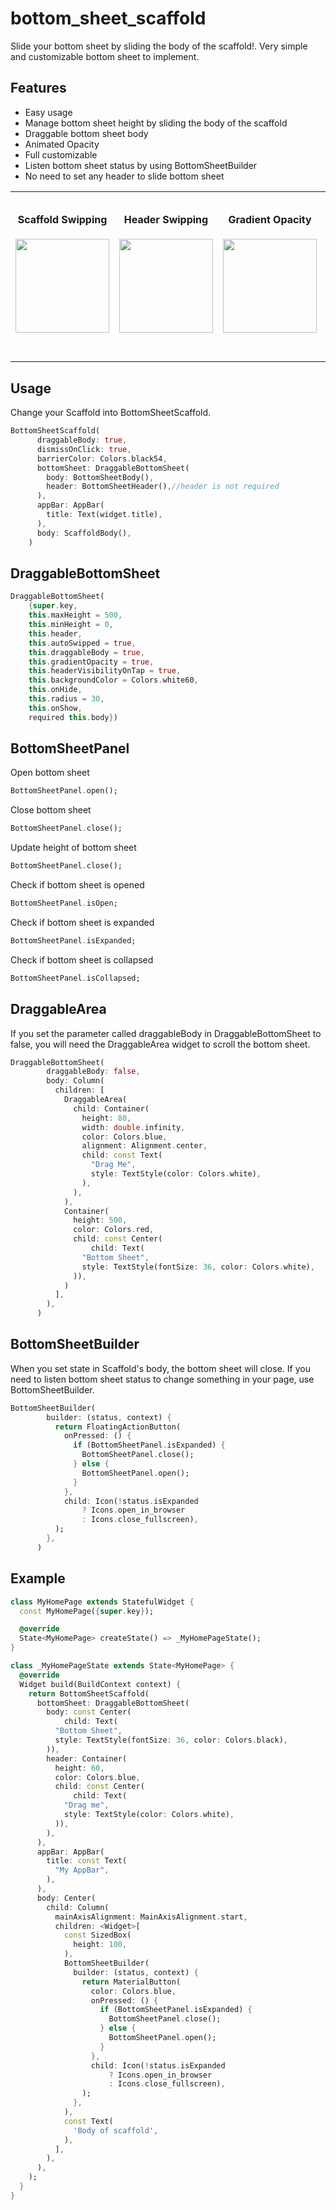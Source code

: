 # bottom_sheet_scaffold

Slide your bottom sheet by sliding the body of the scaffold!. Very simple and customizable bottom sheet to implement.

## Features

- Easy usage
- Manage bottom sheet height by sliding the body of the scaffold
- Draggable bottom sheet body
- Animated Opacity
- Full customizable
- Listen bottom sheet status by using BottomSheetBuilder
- No need to set any header to slide bottom sheet

<div style="text-align: center">
    <table>
        <tr>
            <td style="text-align: center">
                <table>
                 <tr>
                 	<h4>Scaffold Swipping</h4>
                    <img src="https://raw.githubusercontent.com/FlutterWay/files/main/bottom_sheet_swipping_with_scaffold_body.gif" width="150" />
                  </tr>
                </table>
            </td>   
            <td style="text-align: center">
                <table>
                 <tr>
                 	<h4>Header Swipping</h4>
                    <img src="https://raw.githubusercontent.com/FlutterWay/files/main/bottom_sheet_swipping_with_header.gif" width="150" />
                  </tr>
                </table>
            </td>   
            <td style="text-align: center">
                <table>
                 <tr>
                 	<h4>Gradient Opacity</h4>
                    <img src="https://github.com/FlutterWay/files/blob/main/bottom_sheet_gradient_opacity.gif" width="150" />
                  </tr>
                </table>
            </td>   
            <td style="text-align: center">
                <table>
                 <tr>
                 	<h4>Without Auto Swipping</h4>
                    <img src="https://raw.githubusercontent.com/FlutterWay/files/main/bottom_sheet_auto_swipping_closed.gif" width="150" />
                  </tr>
                </table>
            </td>   
            <td style="text-align: center">
                <table>
                 <tr>
                 	<h4>Custom</h4>
                    <img src="https://raw.githubusercontent.com/FlutterWay/files/main/bottom_sheet_custom.gif" width="150" />
                  </tr>
                </table>
            </td>   
        </tr> 
    </table>
</div>


## Usage

Change your Scaffold into BottomSheetScaffold. 

```dart
BottomSheetScaffold(
      draggableBody: true,
      dismissOnClick: true,
      barrierColor: Colors.black54,
      bottomSheet: DraggableBottomSheet(
        body: BottomSheetBody(),
        header: BottomSheetHeader(),//header is not required
      ),
      appBar: AppBar(
        title: Text(widget.title),
      ),
      body: ScaffoldBody(),
    )
```

## DraggableBottomSheet

```dart
DraggableBottomSheet(
    {super.key,
    this.maxHeight = 500,
    this.minHeight = 0,
    this.header,
    this.autoSwipped = true,
    this.draggableBody = true,
    this.gradientOpacity = true,
    this.headerVisibilityOnTap = true,
    this.backgroundColor = Colors.white60,
    this.onHide,
    this.radius = 30,
    this.onShow,
    required this.body})
```

## BottomSheetPanel

Open bottom sheet
```dart
BottomSheetPanel.open();
```
Close bottom sheet
```dart
BottomSheetPanel.close();
```
Update height of bottom sheet
```dart
BottomSheetPanel.close();
```
Check if bottom sheet is opened
```dart
BottomSheetPanel.isOpen;
```
Check if bottom sheet is expanded
```dart
BottomSheetPanel.isExpanded;
```
Check if bottom sheet is collapsed
```dart
BottomSheetPanel.isCollapsed;
```

## DraggableArea
If you set the parameter called draggableBody in DraggableBottomSheet to false, you will need the DraggableArea widget to scroll the bottom sheet.

```dart
DraggableBottomSheet(
        draggableBody: false,
        body: Column(
          children: [
            DraggableArea(
              child: Container(
                height: 80,
                width: double.infinity,
                color: Colors.blue,
                alignment: Alignment.center,
                child: const Text(
                  "Drag Me",
                  style: TextStyle(color: Colors.white),
                ),
              ),
            ),
            Container(
              height: 500,
              color: Colors.red,
              child: const Center(
                  child: Text(
                "Bottom Sheet",
                style: TextStyle(fontSize: 36, color: Colors.white),
              )),
            )
          ],
        ),
      )
```
## BottomSheetBuilder
When you set state in Scaffold's body, the bottom sheet will close. If you need to listen bottom sheet status to change something in your page, use BottomSheetBuilder.

```dart
BottomSheetBuilder(
        builder: (status, context) {
          return FloatingActionButton(
            onPressed: () {
              if (BottomSheetPanel.isExpanded) {
                BottomSheetPanel.close();
              } else {
                BottomSheetPanel.open();
              }
            },
            child: Icon(!status.isExpanded
                ? Icons.open_in_browser
                : Icons.close_fullscreen),
          );
        },
      )
```


## Example

```dart
class MyHomePage extends StatefulWidget {
  const MyHomePage({super.key});

  @override
  State<MyHomePage> createState() => _MyHomePageState();
}

class _MyHomePageState extends State<MyHomePage> {
  @override
  Widget build(BuildContext context) {
    return BottomSheetScaffold(
      bottomSheet: DraggableBottomSheet(
        body: const Center(
            child: Text(
          "Bottom Sheet",
          style: TextStyle(fontSize: 36, color: Colors.black),
        )),
        header: Container(
          height: 60,
          color: Colors.blue,
          child: const Center(
              child: Text(
            "Drag me",
            style: TextStyle(color: Colors.white),
          )),
        ),
      ),
      appBar: AppBar(
        title: const Text(
          "My AppBar",
        ),
      ),
      body: Center(
        child: Column(
          mainAxisAlignment: MainAxisAlignment.start,
          children: <Widget>[
            const SizedBox(
              height: 100,
            ),
            BottomSheetBuilder(
              builder: (status, context) {
                return MaterialButton(
                  color: Colors.blue,
                  onPressed: () {
                    if (BottomSheetPanel.isExpanded) {
                      BottomSheetPanel.close();
                    } else {
                      BottomSheetPanel.open();
                    }
                  },
                  child: Icon(!status.isExpanded
                      ? Icons.open_in_browser
                      : Icons.close_fullscreen),
                );
              },
            ),
            const Text(
              'Body of scaffold',
            ),
          ],
        ),
      ),
    );
  }
}
```
